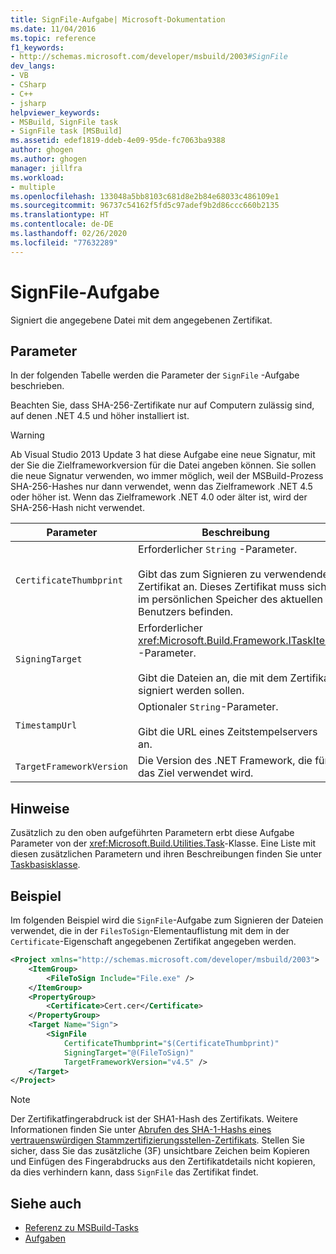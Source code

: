 ```yaml
---
title: SignFile-Aufgabe| Microsoft-Dokumentation
ms.date: 11/04/2016
ms.topic: reference
f1_keywords:
- http://schemas.microsoft.com/developer/msbuild/2003#SignFile
dev_langs:
- VB
- CSharp
- C++
- jsharp
helpviewer_keywords:
- MSBuild, SignFile task
- SignFile task [MSBuild]
ms.assetid: edef1819-ddeb-4e09-95de-fc7063ba9388
author: ghogen
ms.author: ghogen
manager: jillfra
ms.workload:
- multiple
ms.openlocfilehash: 133048a5bb8103c681d8e2b84e68033c486109e1
ms.sourcegitcommit: 96737c54162f5fd5c97adef9b2d86ccc660b2135
ms.translationtype: HT
ms.contentlocale: de-DE
ms.lasthandoff: 02/26/2020
ms.locfileid: "77632289"
---
```

# <a name="signfile-task"></a>SignFile-Aufgabe

Signiert die angegebene Datei mit dem angegebenen Zertifikat.

## <a name="parameters"></a>Parameter

 In der folgenden Tabelle werden die Parameter der `SignFile` -Aufgabe beschrieben.

 Beachten Sie, dass SHA-256-Zertifikate nur auf Computern zulässig sind, auf denen .NET 4.5 und höher installiert ist.

> [!WARNING]
> Ab Visual Studio 2013 Update 3 hat diese Aufgabe eine neue Signatur, mit der Sie die Zielframeworkversion für die Datei angeben können. Sie sollen die neue Signatur verwenden, wo immer möglich, weil der MSBuild-Prozess SHA-256-Hashes nur dann verwendet, wenn das Zielframework .NET 4.5 oder höher ist. Wenn das Zielframework .NET 4.0 oder älter ist, wird der SHA-256-Hash nicht verwendet.

|Parameter|Beschreibung|
|---------------|-----------------|
|`CertificateThumbprint`|Erforderlicher `String` -Parameter.<br /><br /> Gibt das zum Signieren zu verwendende Zertifikat an. Dieses Zertifikat muss sich im persönlichen Speicher des aktuellen Benutzers befinden.|
|`SigningTarget`|Erforderlicher <xref:Microsoft.Build.Framework.ITaskItem> -Parameter.<br /><br /> Gibt die Dateien an, die mit dem Zertifikat signiert werden sollen.|
|`TimestampUrl`|Optionaler `String`-Parameter.<br /><br /> Gibt die URL eines Zeitstempelservers an.|
|`TargetFrameworkVersion`|Die Version des .NET Framework, die für das Ziel verwendet wird.|

## <a name="remarks"></a>Hinweise

 Zusätzlich zu den oben aufgeführten Parametern erbt diese Aufgabe Parameter von der <xref:Microsoft.Build.Utilities.Task>-Klasse. Eine Liste mit diesen zusätzlichen Parametern und ihren Beschreibungen finden Sie unter [Taskbasisklasse](../msbuild/task-base-class.md).

## <a name="example"></a>Beispiel

 Im folgenden Beispiel wird die `SignFile`-Aufgabe zum Signieren der Dateien verwendet, die in der `FilesToSign`-Elementauflistung mit dem in der `Certificate`-Eigenschaft angegebenen Zertifikat angegeben werden.

```xml
<Project xmlns="http://schemas.microsoft.com/developer/msbuild/2003">
    <ItemGroup>
        <FileToSign Include="File.exe" />
    </ItemGroup>
    <PropertyGroup>
        <Certificate>Cert.cer</Certificate>
    </PropertyGroup>
    <Target Name="Sign">
        <SignFile
            CertificateThumbprint="$(CertificateThumbprint)"
            SigningTarget="@(FileToSign)"
            TargetFrameworkVersion="v4.5" />
    </Target>
</Project>
```

> [!NOTE]
> Der Zertifikatfingerabdruck ist der SHA1-Hash des Zertifikats. Weitere Informationen finden Sie unter [Abrufen des SHA-1-Hashs eines vertrauenswürdigen Stammzertifizierungsstellen-Zertifikats](/previous-versions/windows/it-pro/windows-server-2008-R2-and-2008/cc733076\(v\=ws.10\)). Stellen Sie sicher, dass Sie das zusätzliche (3F) unsichtbare Zeichen beim Kopieren und Einfügen des Fingerabdrucks aus den Zertifikatdetails nicht kopieren, da dies verhindern kann, dass `SignFile` das Zertifikat findet.

## <a name="see-also"></a>Siehe auch

- [Referenz zu MSBuild-Tasks](../msbuild/msbuild-task-reference.md)
- [Aufgaben](../msbuild/msbuild-tasks.md)